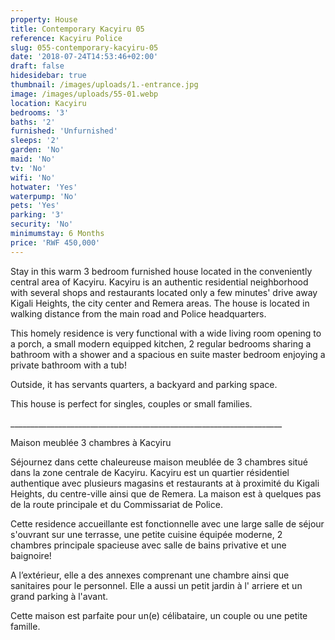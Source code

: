 ```yaml
---
property: House
title: Contemporary Kacyiru 05
reference: Kacyiru Police
slug: 055-contemporary-kacyiru-05
date: '2018-07-24T14:53:46+02:00'
draft: false
hidesidebar: true
thumbnail: /images/uploads/1.-entrance.jpg
image: /images/uploads/55-01.webp
location: Kacyiru
bedrooms: '3'
baths: '2'
furnished: 'Unfurnished'
sleeps: '2'
garden: 'No'
maid: 'No'
tv: 'No'
wifi: 'No'
hotwater: 'Yes'
waterpump: 'No'
pets: 'Yes'
parking: '3'
security: 'No'
minimumstay: 6 Months
price: 'RWF 450,000'
---
```

   Stay in this warm 3 bedroom furnished house located in the conveniently central area of Kacyiru. Kacyiru is an authentic residential neighborhood with several shops and restaurants located only a few minutes' drive away Kigali Heights, the city center and Remera areas. The house is located in walking distance from the main road and Police headquarters.

   This homely residence is very functional with a wide living room opening to a porch, a small modern equipped kitchen, 2 regular bedrooms sharing a bathroom with a shower and a spacious en suite master bedroom enjoying a private bathroom with a tub!

   Outside, it has servants quarters, a backyard and parking space.

   This house is perfect for singles, couples or small families.

   \_\_\_\_\_\_\_\_\_\_\_\_\_\_\_\_\_\_\_\_\_\_\_\_\_\_\_\_\_\_\_\_\_\_\_\_\_\_\_\_\_\_\_\_\_\_\_\_\_\_\_\_\_\_\_\_\_\_\_\_\_\_\_\_\_\_\_\_

   Maison meublée 3 chambres à Kacyiru

   Séjournez dans cette chaleureuse maison meublée de 3 chambres situé dans la zone centrale de Kacyiru. Kacyiru est un quartier résidentiel authentique avec plusieurs magasins et restaurants at à proximité du Kigali Heights, du centre-ville ainsi que de Remera. La maison est à quelques pas de la route principale et du Commissariat de Police.

   Cette  residence accueillante est fonctionnelle avec une large salle de séjour  s'ouvrant sur une terrasse, une petite cuisine équipée moderne, 2 chambres principale spacieuse avec salle de bains privative et une baignoire!

   A l’extérieur, elle a des annexes comprenant une chambre ainsi que sanitaires pour le personnel. Elle a aussi un petit jardin à l' arriere et un grand parking à l'avant.

   Cette maison est parfaite pour un(e) célibataire, un couple ou une petite famille.

